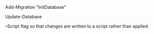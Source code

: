 Add-Migration "InitDatabase"

Update-Database

–Script flag so that changes are written to a script rather than applied. 


